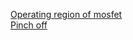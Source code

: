 [Operating region of mosfet](https://www.quora.com/What-are-the-three-operating-regions-of-MOSFET)  
[Pinch off](https://www.quora.com/What-is-pinch-off-effect-of-MOSFET)
